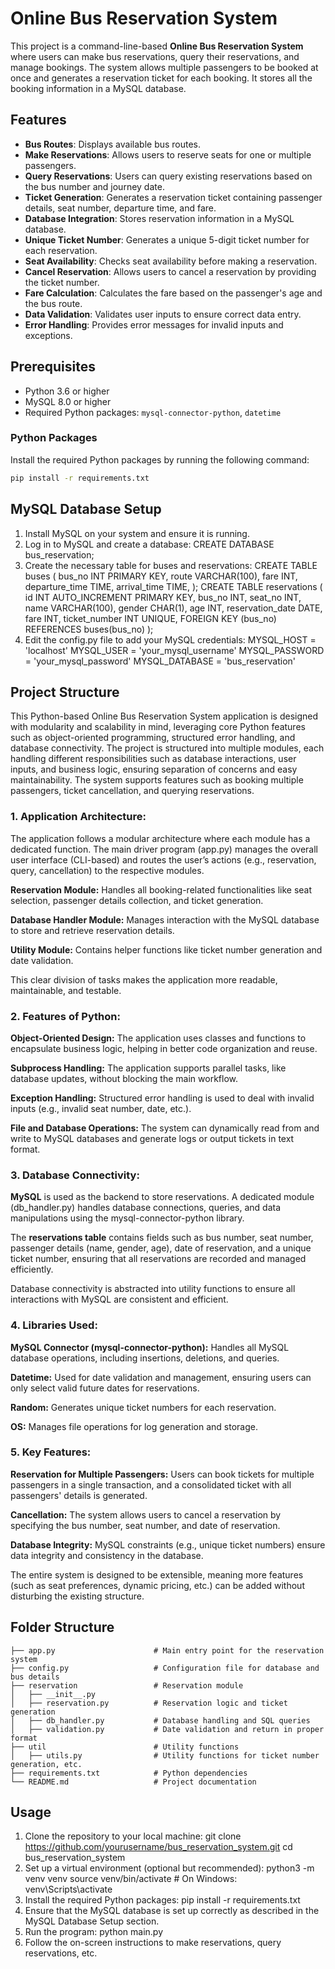 # Online Bus Reservation System

This project is a command-line-based **Online Bus Reservation System** where users can make bus reservations, query their reservations, and manage bookings. The system allows multiple passengers to be booked at once and generates a reservation ticket for each booking. It stores all the booking information in a MySQL database.

## Features
- **Bus Routes**: Displays available bus routes.
- **Make Reservations**: Allows users to reserve seats for one or multiple passengers.
- **Query Reservations**: Users can query existing reservations based on the bus number and journey date.
- **Ticket Generation**: Generates a reservation ticket containing passenger details, seat number, departure time, and fare.
- **Database Integration**: Stores reservation information in a MySQL database.
- **Unique Ticket Number**: Generates a unique 5-digit ticket number for each reservation.
- **Seat Availability**: Checks seat availability before making a reservation.
- **Cancel Reservation**: Allows users to cancel a reservation by providing the ticket number.
- **Fare Calculation**: Calculates the fare based on the passenger's age and the bus route.
- **Data Validation**: Validates user inputs to ensure correct data entry.
- **Error Handling**: Provides error messages for invalid inputs and exceptions.

## Prerequisites
- Python 3.6 or higher
- MySQL 8.0 or higher
- Required Python packages: `mysql-connector-python`, `datetime`

### Python Packages
Install the required Python packages by running the following command:
```bash
pip install -r requirements.txt
```
## MySQL Database Setup
1. Install MySQL on your system and ensure it is running.
2. Log in to MySQL and create a database:
    CREATE DATABASE bus_reservation;
3. Create the necessary table for buses and reservations:
    CREATE TABLE buses (
        bus_no INT PRIMARY KEY,
        route VARCHAR(100),
        fare INT,
        departure_time TIME,
        arrival_time TIME,
    );
    CREATE TABLE reservations (
        id INT AUTO_INCREMENT PRIMARY KEY,
        bus_no INT,
        seat_no INT,
        name VARCHAR(100),
        gender CHAR(1),
        age INT,
        reservation_date DATE,
        fare INT,
        ticket_number INT UNIQUE,
        FOREIGN KEY (bus_no) REFERENCES buses(bus_no)
    );
4. Edit the config.py file to add your MySQL credentials:
    MYSQL_HOST = 'localhost'
    MYSQL_USER = 'your_mysql_username'
    MYSQL_PASSWORD = 'your_mysql_password'
    MYSQL_DATABASE = 'bus_reservation'

## Project Structure

This Python-based Online Bus Reservation System application is designed with modularity and scalability in mind, leveraging core Python features such as object-oriented programming, structured error handling, and database connectivity. The project is structured into multiple modules, each handling different responsibilities such as database interactions, user inputs, and business logic, ensuring separation of concerns and easy maintainability. The system supports features such as booking multiple passengers, ticket cancellation, and querying reservations.

### 1. Application Architecture:

The application follows a modular architecture where each module has a dedicated function. The main driver program (app.py) manages the overall user interface (CLI-based) and routes the user’s actions (e.g., reservation, query, cancellation) to the respective modules.

**Reservation Module:** Handles all booking-related functionalities like seat selection, passenger details collection, and ticket generation.

**Database Handler Module:** Manages interaction with the MySQL database to store and retrieve reservation details.

**Utility Module:** Contains helper functions like ticket number generation and date validation.

This clear division of tasks makes the application more readable, maintainable, and testable.

### 2. Features of Python:

**Object-Oriented Design:** The application uses classes and functions to encapsulate business logic, helping in better code organization and reuse.

**Subprocess Handling:** The application supports parallel tasks, like database updates, without blocking the main workflow.

**Exception Handling:** Structured error handling is used to deal with invalid inputs (e.g., invalid seat number, date, etc.).

**File and Database Operations:** The system can dynamically read from and write to MySQL databases and generate logs or output tickets in text format.

### 3. Database Connectivity:

**MySQL** is used as the backend to store reservations. A dedicated module (db_handler.py) handles database connections, queries, and data manipulations using the mysql-connector-python library.

The **reservations table** contains fields such as bus number, seat number, passenger details (name, gender, age), date of reservation, and a unique ticket number, ensuring that all reservations are recorded and managed efficiently.

Database connectivity is abstracted into utility functions to ensure all interactions with MySQL are consistent and efficient.

### 4. Libraries Used:

**MySQL Connector (mysql-connector-python):** Handles all MySQL database operations, including insertions, deletions, and queries.

**Datetime:** Used for date validation and management, ensuring users can only select valid future dates for reservations.

**Random:** Generates unique ticket numbers for each reservation.

**OS:** Manages file operations for log generation and storage.

### 5. Key Features:

**Reservation for Multiple Passengers:** Users can book tickets for multiple passengers in a single transaction, and a consolidated ticket with all passengers' details is generated.

**Cancellation:** The system allows users to cancel a reservation by specifying the bus number, seat number, and date of reservation.

**Database Integrity:** MySQL constraints (e.g., unique ticket numbers) ensure data integrity and consistency in the database.

The entire system is designed to be extensible, meaning more features (such as seat preferences, dynamic pricing, etc.) can be added without disturbing the existing structure.

## Folder Structure
```
├── app.py                      # Main entry point for the reservation system
├── config.py                   # Configuration file for database and bus details
├── reservation                 # Reservation module
│   ├── __init__.py
│   ├── reservation.py          # Reservation logic and ticket generation
│   ├── db_handler.py           # Database handling and SQL queries
│   ├── validation.py           # Date validation and return in proper format
├── util                        # Utility functions
│   ├── utils.py                # Utility functions for ticket number generation, etc.
├── requirements.txt            # Python dependencies
└── README.md                   # Project documentation
```

## Usage
1. Clone the repository to your local machine:
    git clone https://github.com/yourusername/bus_reservation_system.git
    cd bus_reservation_system
2. Set up a virtual environment (optional but recommended):
    python3 -m venv venv
    source venv/bin/activate  # On Windows: venv\Scripts\activate
3. Install the required Python packages:
    pip install -r requirements.txt
4. Ensure that the MySQL database is set up correctly as described in the MySQL Database Setup section.
5. Run the program:
    python main.py
6. Follow the on-screen instructions to make reservations, query reservations, etc.
